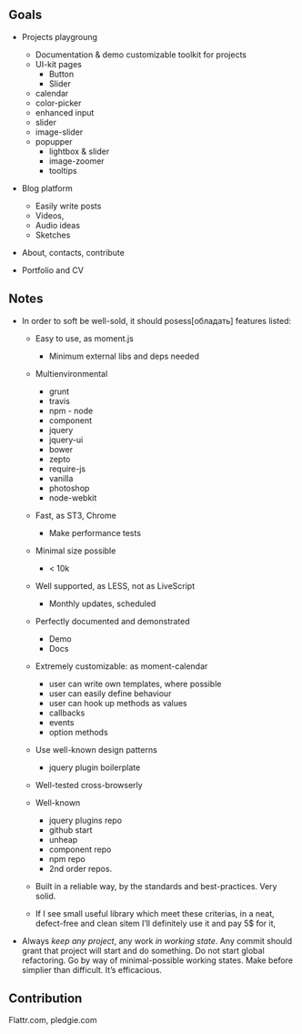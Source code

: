 ## Goals

* Projects playgroung
	* Documentation & demo customizable toolkit for projects
	* UI-kit pages
		* Button
		* Slider
	* calendar
	* color-picker
	* enhanced input
	* slider
	* image-slider
	* popupper
		* lightbox & slider
		* image-zoomer
		* tooltips

* Blog platform
	* Easily write posts
	* Videos,
	* Audio ideas
	* Sketches

* About, contacts, contribute

* Portfolio and CV

## Notes

* In order to soft be well-sold, it should posess[обладать] features listed:
	* Easy to use, as moment.js
		* Minimum external libs and deps needed
	* Multienvironmental
		* grunt
		* travis
		* npm - node
		* component
		* jquery
		* jquery-ui
		* bower
		* zepto
		* require-js
		* vanilla
		* photoshop
		* node-webkit
	* Fast, as ST3, Chrome
		* Make performance tests
	* Minimal size possible
		* < 10k
	* Well supported, as LESS, not as LiveScript
		* Monthly updates, scheduled
	* Perfectly documented and demonstrated
		* Demo
		* Docs
	* Extremely customizable: as moment-calendar
		* user can write own templates, where possible
		* user can easily define behaviour
		* user can hook up methods as values
		* callbacks
		* events
		* option methods
	* Use well-known design patterns
		* jquery plugin boilerplate
	* Well-tested cross-browserly
	* Well-known
		* jquery plugins repo
		* github start
		* unheap
		* component repo
		* npm repo
		* 2nd order repos.
	* Built in a reliable way, by the standards and best-practices. Very solid.

	* If I see small useful library which meet these criterias, in a neat, defect-free and clean sitem I’ll definitely use it and pay 5$ for it,

* Always *keep any project*, any work *in working state*. Any commit should grant that project will start and do something. Do not start global refactoring. Go by way of minimal-possible working states. Make before simplier than difficult. It’s efficacious.

## Contribution
Flattr.com, pledgie.com
